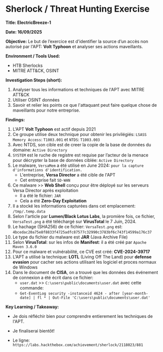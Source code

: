 # Sherlock / Threat Hunting Exercise

**Title: ElectricBreeze-1**

**Date: 16/09/2025**

**Objective:**
Le but de l’exercice est d'identifier la source d’un accès non autorisé par l'APT: **Volt Typhoon** et analyser ses actions maveillants.

**Environment / Tools Used:**

* HTB Sherlocks
* MITRE ATT&CK, OSINT

**Investigation Steps (short):**

1. Analyser tous les informations et techniques de l'APT avec MITRE ATT&CK
2. Utiliser OSINT données
3. Savoir et relier les points ce que l'attaquant peut faire quelque chose de maveillants pour notre entreprise.

**Findings:**
1. L'APT **Volt Typhoon** est actif depuis 2021
2. Ce groupe utilise deux technique pour obtenir les privilégiés: `LSASS Memory Access`: `T1003.001` et `NTDS`: `T1003.003`
3. Avec NTDS, son cible est de creer la copie de la base de données du domaine: `Active Directory`
4. `SYSTEM` est le ruche de registre est requise par l’acteur de la menace pour décrypter la base de données ciblée: `Active Directory`
5. Le malware, `VersaMem` a été utilisé en June 2024: `pour la capture d'informations d'identification.`
    - L'entreprise, **Versa Director** a été cible de l'APT
    - Cet entreprise fait `SD-WAN`
6. Ce malware >> **Web Shell** conçu pour être déployé sur les serveurs Versa Director après exploitation
    - Il a été le fichier: `JAR`
    - Cela a été **Zero-Day Exploitation**
7. Il a stocké les informations capturées dans cet emplacement: `/tmp/.temp.data`
8. Selon l'article par **Lumen/Black Lotus Labs**, la promière fois, ce fichier, `VersaTest.png` a été téléchargé sur **VirusTotal** le 7 Juin, 2024.
9. Le hachage (SHA256) de ce fichier: `VersaTest.png` est: `4bcedac20a75e8f8833f4725adfc87577c32990c3783bf6c743f14599a176c37`
10. Le type du fichier du malware est **JAR** (Java Archive File)
11. Selon **VirusTotal**: sur les infos de **Manifest**: il a été créé par `Apache Maven 3.6.0`
12. Pour ce malware et vulnérabilité, ce CVE est créé: **CVE-2024-39717**
13. L'APT a utilisé la technique: **LOTL** (Living Off The Land) pour **defense evasion** pour
    cacher ses actions utilisant les logiciel et proces normaux de Windows
14. Dans le document de **CISA**, on a trouvé que les données des événement de connexion a été écrit dans ce fichier:
    - `user.dat` >> `C:\users\public\documents\user.dat` avec cette commande:
    - `Get-EventLog security -instanceid 4624 - after [year-month-date] | fl * | Out-File 'C:\users\public\documents\user.dat'`

**Key Learning / Takeaway:**
- Je dois réfléchir bien pour comprendre entierement les techniques de l'APT.
- Je finaliserai bientôt!

- Le ligne: `https://labs.hackthebox.com/achievement/sherlock/2118023/881`

